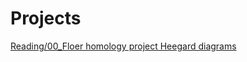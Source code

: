 # Projects

[Reading/00_Floer homology project Heegard diagrams](Reading/00_Floer%20homology%20project%20Heegard%20diagrams.md)